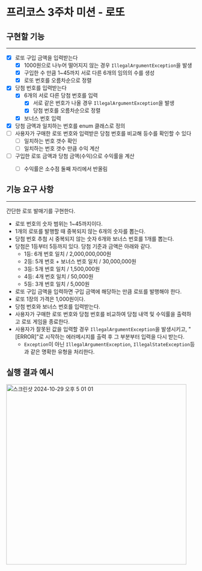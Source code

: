 # 프리코스 3주차 미션 - 로또

## 구현할 기능
<hr>


- [x] 로또 구입 금액을 입력받는다
    - [x] 1000원으로 나누어 떨어지지 않는 경우 ```IllegalArgumentException```을 발생
    - [x] 구입한 수 만큼 1~45까지 서로 다른 6개의 임의의 수를 생성
    - [x] 로또 번호를 오름차순으로 정렬

- [x] 당첨 번호를 입력받는다
    - [x] 6개의 서로 다른 당첨 번호를 입력
        - [x] 서로 같은 번호가 나올 경우 ```IllegalArgumentException```을 발생
        - [x] 당첨 번호를 오름차순으로 정렬
    - [x] 보너스 번호 입력

- [x] 당첨 금액과 일치하는 번호를 enum 클래스로 정의
- [ ] 사용자가 구매한 로또 번호와 입력받은 당첨 번호를 비교해 등수를 확인할 수 있다
  - [ ] 일치하는 번호 갯수 확인
  - [ ] 일치하는 번호 갯수 만큼 수익 계산
  
- [ ] 구입한 로또 금액과 당첨 금액(수익)으로 수익률을 계산
  - [ ] 수익률은 소수점 둘째 자리에서 반올림


## 기능 요구 사항
<hr>

간단한 로또 발매기를 구현한다.
* 로또 번호의 숫자 범위는 1~45까지이다.
* 1개의 로또를 발행할 때 중복되지 않는 6개의 숫자를 뽑는다.
* 당첨 번호 추첨 시 중복되지 않는 숫자 6개와 보너스 번호를 1개를 뽑는다.
* 당첨은 1등부터 5등까지 있다. 당첨 기준과 금액은 아래와 같다.
    * 1등: 6개 번호 일치 / 2,000,000,000원
    * 2등: 5개 번호 + 보너스 번호 일치 / 30,000,000원
    * 3등: 5개 번호 일치 / 1,500,000원
    * 4등: 4개 번호 일치 / 50,000원
    * 5등: 3개 번호 일치 / 5,000원
* 로또 구입 금액을 입력하면 구입 금액에 해당하는 만큼 로또를 발행해야 한다.
* 로또 1장의 가격은 1,000원이다.
* 당첨 번호와 보너스 번호를 입력받는다.
* 사용자가 구매한 로또 번호와 당첨 번호를 비교하여 당첨 내역 및 수익률을 출력하고 로또 게임을 종료한다.
* 사용자가 잘못된 값을 입력할 경우 ```IllegalArgumentException```을 발생시키고, "[ERROR]"로 시작하는 에러메시지를 출력 후 그 부분부터 입력을 다시 받는다.
    * ```Exception```이 아닌 ```IllegalArgumentException```, ```IllegalStateException```등과 같은 명확한 유형을 처리한다.


## 실행 결과 예시
<img width="479" alt="스크린샷 2024-10-29 오후 5 01 01" src="https://github.com/user-attachments/assets/351d7028-3a92-4710-84e8-ba20dad6b6d3">

